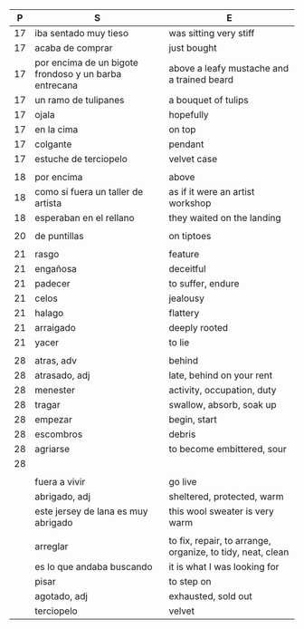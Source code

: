 
|P| S | E |
|-| - | - |
| 17 | iba sentado muy tieso | was sitting very stiff |
| 17 | acaba de comprar | just bought |
| 17 | por encima de un bigote frondoso y un barba entrecana  | above a leafy mustache and a trained beard |
| 17 | un ramo de tulipanes | a bouquet of tulips |
| 17 | ojala | hopefully |
| 17 | en la cima | on top |
| 17 | colgante | pendant |
| 17 | estuche de terciopelo | velvet case |
| | | |
| 18 | por encima | above |
| 18 | como si fuera un taller de artista | as if it were an artist workshop |
| 18 | esperaban en el rellano | they waited on the landing |
| | | |
| 20 | de puntillas | on tiptoes |
| | | |
| 21 | rasgo | feature |
| 21 | engañosa | deceitful |
| 21 | padecer | to suffer, endure |
| 21 | celos | jealousy |
| 21 | halago | flattery |
| 21 | arraigado | deeply rooted |
| 21 | yacer | to lie |
| | | |
| 28 | atras, adv | behind |  
| 28 | atrasado, adj | late, behind on your rent |
| 28 | menester | activity, occupation, duty |
| 28 | tragar | swallow, absorb, soak up |
| 28 | empezar | begin, start |
| 28 | escombros | debris |
| 28 | agriarse | to become embittered, sour|
| 28 |  |  |
| | | |
| | fuera a vivir | go live |
| | abrigado, adj | sheltered, protected, warm |
| | este jersey de lana es muy abrigado | this wool sweater is very warm |
| | | |
| | arreglar | to fix, repair, to arrange, organize, to tidy, neat, clean |
| | es lo que andaba buscando | it is what I was looking for |
| | pisar | to step on |
| | agotado, adj | exhausted, sold out |
| | terciopelo | velvet |
